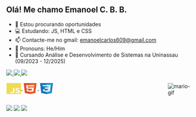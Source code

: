 ## Olá! Me chamo Emanoel C. B. B.

- 👾 Estou procurando oportunidades
- 💻 Estudando: JS, HTML e CSS
- 📫 Contacte-me no gmail: emanoelcarlos609@gmail.com
- 🍃 Pronouns: He/Him
- 🎀 Cursando Análise e Desenvolvimento de Sistemas na Uninassau (09/2023 - 12/2025)


<div>
  <a href="https://github.com/ManuCBB">
 <img width=400 src='https://github-readme-stats.vercel.app/api?username=ManuCBB&theme=vue-dark&show_icons=true&hide_border=true&count_private=true' />
<img width=425 src='https://github-readme-streak-stats.herokuapp.com/?user=ManuCBB&theme=vue-dark&hide_border=true' />
<img width=400 src='https://github-readme-stats.vercel.app/api/top-langs/?username=ManuCBB&theme=vue-dark&show_icons=true&hide_border=true&layout=compact' />
</div>

<div style="display: inline_block" ><br>
  <img align="center" alt="Rafa-Js" height="30" width="40" src="https://raw.githubusercontent.com/devicons/devicon/master/icons/javascript/javascript-plain.svg">
  <img align="center" alt="Rafa-HTML" height="30" width="40" src="https://raw.githubusercontent.com/devicons/devicon/master/icons/html5/html5-original.svg">
  <img align="center" alt="Rafa-CSS" height="30" width="40" src="https://raw.githubusercontent.com/devicons/devicon/master/icons/css3/css3-original.svg">
  <img align="right" alt="mario-gif" height="70" width="70" src=https://user-images.githubusercontent.com/74038190/226127923-0e8b7792-7b3c-462b-951b-63c96ba1a5af.gif>

##

  <div> 
    <a href="https://instagram.com/klausfds" target="_blank"><img src="https://img.shields.io/badge/-Instagram-%23E4405F?style=for-the-badge&logo=instagram&logoColor=white" target="_blank"></a>
    <a href = "emanoelcarlos609@gmail.com"><img src="https://img.shields.io/badge/-Gmail-%23333?style=for-the-badge&logo=gmail&logoColor=white" target="_blank"></a>
  <a href="www.linkedin.com/in/emanoelcarlosbarreto" target="_blank"><img src="https://img.shields.io/badge/-LinkedIn-%230077B5?style=for-the-badge&logo=linkedin&logoColor=white" target="_blank"></a> 
  </div>

##


  








